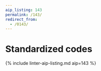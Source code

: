 ```yaml
---
aip_listing: 143
permalink: /143/
redirect_from:
  - /0143/
---
```


# Standardized codes

{% include linter-aip-listing.md aip=143 %}
